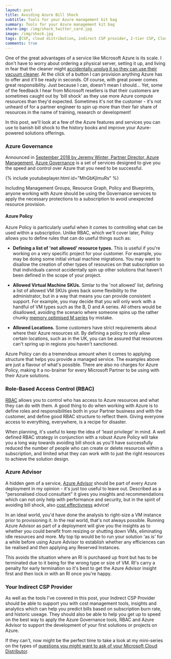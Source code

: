 ```yaml
---
layout: post
title: Avoiding Azure Bill Shock
subtitle: Tools for your Azure management kit bag
summary: Tools for your Azure management kit bag
share-img: /img/shock_twitter_card.jpg
image: /img/shock.jpg
tags: [CSP, cloud distribution, indirect CSP provider, 2-tier CSP, Cloud Solutions Provider, Microsoft Azure, Azure Governance, bill shock, Azure Advisor, RBAC, Azure Policy, cost management]
comments: true
---
```

One of the great advantages of a service like Microsoft Azure is its scale. I don't have to worry about ordering a physical server, setting it up, and living in fear that the cleaner might [accidentally unplug it so they can use their vacuum cleaner](https://www.theverge.com/2017/6/2/15728276/british-airways-power-supply-turned-off-reports "British Airways flight disruption was caused by someone unplugging the power"). At the click of a button I can provision anything Azure has to offer and it'll be ready in seconds. Of course, with great power comes great responsibility. Just because I can, doesn't mean I should... Yet, some of the feedback I hear from Microsoft resellers is that their customers are sometimes caught out by 'bill shock' as they use more Azure compute resources than they'd expected. Sometimes it's not the customer - it's not unheard of for a partner engineer to spin up more than their fair share of resources in the name of training, research or development! 

In this post, we'll look at a few of the Azure features and services you can use to banish bill shock to the history books and improve your Azure-powered solutions offerings.

### Azure Governance

Announced in [September 2018 by Jeremy Winter, Partner Director, Azure Management](https://azure.microsoft.com/en-gb/blog/get-speed-and-control-with-new-free-azure-governance-services/ "Get speed and control with new free Azure governance services"), [Azure Governance](https://docs.microsoft.com/en-us/azure/governance/ "Azure Governance") is a set of services designed to give you the speed and control over Azure that you need to be successful.

{% include youtubeplayer.html id="MhGbKjlmuRs" %}

Including Management Groups, Resource Graph, Policy and Blueprints, anyone working with Azure should be using the Governance services to apply the necessary protections to a subscription to avoid unexpected resource provision.

#### Azure Policy ####

Azure Policy is particularly useful when it comes to controlling what can be used within a subscription. Unlike RBAC, which we'll cover later, Policy allows you to define rules that can do useful things such as:

- **Defining a list of 'not allowed' resource types.** This is useful if you're working on a very specific project for your customer. For example, you may be doing some initial virtual machine migrations. You may want to disallow the creation of other types of resources on that subscription so that individuals cannot accidentally spin up other solutions that haven't been defined in the scope of your project.

- **Allowed Virtual Machine SKUs.** Simlar to the 'not allowed' list, defining a list of allowed VM SKUs gives back some flexibility to the administrator, but in a way that means you can provide consistent support. For example, you may decide that you will only work with a handful of VM types such as the B, D and A series. All others would be disallowed, avoiding the scenario where someone spins up the rather chunky [memory optimised M series](https://azure.microsoft.com/en-gb/pricing/details/virtual-machines/series/ "Virtual Machine series") by mistake.

- **Allowed Locations.** Some customers have strict requirements about where their Azure resources sit. By defining a policy to only allow certain locations, such as in the UK, you can be assured that resources can't spring up in regions you haven't sanctioned.

Azure Policy can do a tremendous amount when it comes to applying structure that helps you provide a managed service. The examples above are just a flavour of what's possible. There are also no charges for Azure Policy, making it a no-brainer for every Microsoft Partner to be using with their Azure solutions.

### Role-Based Access Control (RBAC) ###

[RBAC](https://docs.microsoft.com/en-us/azure/role-based-access-control/overview "What is role-based access control (RBAC) for Azure resources?") allows you to control who has access to Azure resources and what they can do with them. A good thing to do when working with Azure is to define roles and responsibilities both in your Partner business and with the customer, and define good RBAC structure to reflect them. Giving everyone access to everything, everywhere, is a recipe for disaster. 

When planning, it's useful to keep the idea of 'least privilege' in mind. A well defined RBAC strategy in conjunction with a robust Azure Policy will take you a long way towards avoiding bill shock as you'll have successfully reduced the number of people who can create or delete resources within a subscription, and limited what they can work with to just the right resources to achieve the solution design.

### Azure Advisor ###

A hidden gem of a service, [Azure Advisor](https://docs.microsoft.com/en-us/azure/advisor/advisor-overview "Azure Advisor Overview") should be part of every Azure deployment in my opinion - it's just too useful to leave out. Described as a "personalised cloud consultant" it gives you insights and recommendations which can not only help with performance and security, but in the spirit of avoiding bill shock, also [cost effectivness](https://docs.microsoft.com/en-us/azure/advisor/advisor-cost-recommendations) advice!

In an ideal world, you'd have done the analysis to right-size a VM instance prior to provisioning it. In the real world, that's not always possible. Running Azure Advisor as part of a deployment will give you the insights as to whether you could benefit from resizing or shutting down VMs, eliminating idle resources and more. My top tip would be to run your solution 'as is' for a while before using Azure Advisor to establish whether any efficiences can be realised and _then_ applying any Reserved Instances.

This avoids the situation where an RI is purchased up front but has to be terminated due to it being for the wrong type or size of VM. RI's carry a penalty for early termination so it's best to get the Azure Advisor insight first and then lock in with an RI once you're happy. 

### Your Indirect CSP Provider ###

As well as the tools I've covered in this post, your Indirect CSP Provider should be able to support you with cost management tools, insights and analytics which can help you predict bills based on subscription burn rate, and historic useage. They should also be able to help you get up to speed on the best way to apply the Azure Governance tools, RBAC and Azure Advisor to support the development of your first solutions or projects on Azure.

If they can't, now might be the perfect time to take a look at my mini-series on the types of [questions you might want to ask of your Microsoft Cloud Distributor](http://localhost:4000/2019/01/27/choosing-a-cloud-disti/).
